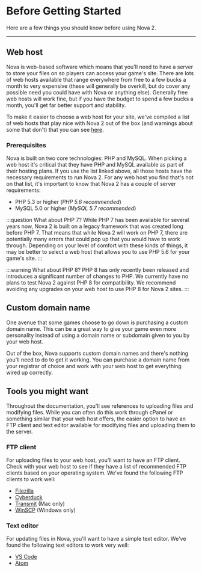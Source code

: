 # Before Getting Started

Here are a few things you should know before using Nova 2.

---

## Web host

Nova is web-based software which means that you'll need to have a server to store your files on so players can access your game's site. There are lots of web hosts available that range everywhere from free to a few bucks a month to very expensive (these will generally be overkill, but do cover any possible need you could have with Nova or anything else). Generally free web hosts will work fine, but if you have the budget to spend a few bucks a month, you'll get far better support and stability.

To make it easier to choose a web host for your site, we've compiled a list of web hosts that play nice with Nova 2 out of the box (and warnings about some that don't) that you can see [here](https://github.com/anodyne/hosts).

### Prerequisites

Nova is built on two core technologies: PHP and MySQL. When picking a web host it's critical that they have PHP and MySQL available as part of their hosting plans. If you use the list linked above, all those hosts have the necessary requirements to run Nova 2. For any web host you find that's not on that list, it's important to know that Nova 2 has a couple of server requirements:

- PHP 5.3 or higher (*PHP 5.6 recommended*)
- MySQL 5.0 or higher (*MySQL 5.7 recommended*)

:::question What about PHP 7?
While PHP 7 has been available for several years now, Nova 2 is built on a legacy framework that was created long before PHP 7. That means that while Nova 2 will work on PHP 7, there are potentially many errors that could pop up that you would have to work through. Depending on your level of comfort with these kinds of things, it may be better to select a web host that allows you to use PHP 5.6 for your game's site.
:::

:::warning What about PHP 8?
PHP 8 has only recently been released and introduces a significant number of changes to PHP. We currently have no plans to test Nova 2 against PHP 8 for compatibility. We recommend avoiding any upgrades on your web host to use PHP 8 for Nova 2 sites.
:::

## Custom domain name

One avenue that some games choose to go down is purchasing a custom domain name. This can be a great way to give your game even more personality instead of using a domain name or subdomain given to you by your web host.

Out of the box, Nova supports custom domain names and there's nothing you'll need to do to get it working. You can purchase a domain name from your registrar of choice and work with your web host to get everything wired up correctly.

## Tools you might want

Throughout the documentation, you'll see references to uploading files and modifying files. While you can often do this work through cPanel or something similar that your web host offers, the easier option to have an FTP client and text editor available for modifying files and uploading them to the server.

### FTP client

For uploading files to your web host, you'll want to have an FTP client. Check with your web host to see if they have a list of recommended FTP clients based on your operating system. We've found the following FTP clients to work well:

- [Filezilla](https://filezilla-project.org/)
- [Cyberduck](https://cyberduck.io/)
- [Transmit](https://panic.com/transmit/) (Mac only)
- [WinSCP](https://winscp.net/eng/index.php) (Windows only)

### Text editor

For updating files in Nova, you'll want to have a simple text editor. We've found the following text editors to work very well:

- [VS Code](https://code.visualstudio.com)
- [Atom](https://atom.io)
